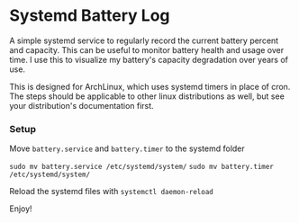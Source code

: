 # Systemd Battery Log

A simple systemd service to regularly record the current battery percent and capacity. This can be useful to monitor battery health and usage over time. I use this to visualize my battery's capacity degradation over years of use.

This is designed for ArchLinux, which uses systemd timers in place of cron. The steps should be applicable to other linux distributions as well, but see your distribution's documentation first.

### Setup

Move `battery.service` and `battery.timer` to the systemd folder

`sudo mv battery.service /etc/systemd/system/`
`sudo mv battery.timer /etc/systemd/system/`

Reload the systemd files with
`systemctl daemon-reload`

Enjoy!
